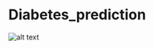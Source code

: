 # Diabetes_prediction



![alt text](https://github.com/Amit9888/Diabetes_prediction/blob/master/Diabetes_app.jpg?raw=true)
